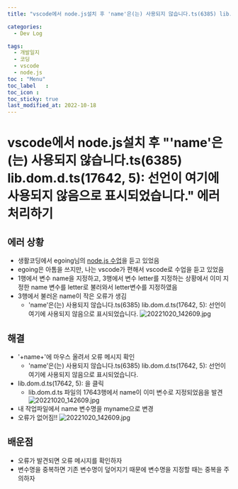 ```yaml
---
title: "vscode에서 node.js설치 후 'name'은(는) 사용되지 않습니다.ts(6385) lib.dom.d.ts(17642, 5)'에러"

categories:
  - Dev Log

tags:
  - 개발일지
  - 코딩
  - vscode
  - node.js
toc	: "Menu"
toc_label	:
toc_icon :
toc_sticky: true
last_modified_at: 2022-10-18
---
```




# vscode에서 node.js설치 후 "'name'은(는) 사용되지 않습니다.ts(6385) lib.dom.d.ts(17642, 5): 선언이 여기에 사용되지 않음으로 표시되었습니다." 에러 처리하기

## 에러 상황
- 생활코딩에서 egoing님의 [node.js 수업](https://opentutorials.org/course/3332/21034)을 듣고 있었음
- egoing은 아톰을 쓰지만, 나는 vscode가 편해서 vscode로 수업을 듣고 있었음
- 1행에서 변수 name을 지정하고, 3행에서 변수 letter를 지정하는 상황에서 이미 지정한 name 변수를 letter로 불러와서 letter변수를 지정하였음
- 3행에서 불러온 name이 작은 오류가 생김
  - 'name'은(는) 사용되지 않습니다.ts(6385) lib.dom.d.ts(17642, 5): 선언이 여기에 사용되지 않음으로 표시되었습니다.
![20221020_142609.jpg](../../01images/error/20221020_142609.jpg)

## 해결
- '+name+'에 마우스 올려서 오류 메시지 확인
  - 'name'은(는) 사용되지 않습니다.ts(6385) lib.dom.d.ts(17642, 5): 선언이 여기에 사용되지 않음으로 표시되었습니다.
- lib.dom.d.ts(17642, 5): 을 클릭
  - lib.dom.d.ts 파일의 17643행에서 name이 이미 변수로 지정되었음을 발견
![20221020_142609.jpg](../../01images\error\20221020_142928.jpg)
- 내 작업파일에서 name 변수명을 myname으로 변경
- 오류가 없어짐!!
![20221020_142609.jpg](../../01images\error\20221020_143336.jpg)

## 배운점
- 오류가 발견되면 오류 메시지를 확인하자
- 변수명을 중복하면 기존 변수명이 덮어지기 때문에 변수명을 지정할 때는 중복을 주의하자
